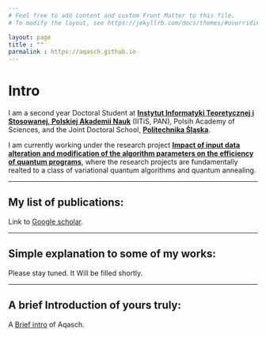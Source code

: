 ```yaml
---
# Feel free to add content and custom Front Matter to this file.
# To modify the layout, see https://jekyllrb.com/docs/themes/#overriding-theme-defaults

layout: page
title : ""
parmalink : https://aqasch.github.io
---
```


# Intro
I am a second year Doctoral Student at [**Instytut Informatyki Teoretycznej i Stosowanej, Polskiej Akademii Nauk**](https://www.iitis.pl/pl) (IITiS, PAN), Polsih Academy of Sciences, and the Joint Doctoral School, [**Politechnika Śląska**](https://www.polsl.pl/en/).

I am currently working under the research project [**Impact of input data alteration and modification of the algorithm parameters on the efficiency of quantum programs**](https://miszczak.eu/grants/qprogmods/), where the research projects are fundamentally realted to a class of variational quantum algorithms and quantum annealing.

-----
## My list of publications:
Link to [Google scholar](https://scholar.google.com/citations?user=0ICcM_YAAAAJ&hl=en).

-----

## Simple explanation to some of my works:
Please stay tuned. It Will be filled shortly.

-----

## A brief Introduction of yours truly:
A [Brief intro](https://aqasch.github.io/brief-about/) of Aqasch.
